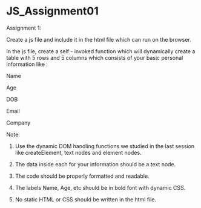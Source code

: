 # JS_Assignment01
Assignment 1:

 

Create a js file and include it in the html file which can run on the browser.

In the js file, create a self - invoked function which will dynamically create a table with 5 rows and 5 columns which consists of your basic personal information like :

 

Name

Age

DOB 

Email

Company

 

Note:

1. Use the dynamic DOM handling functions we studied in the last session like createElement, text nodes and element nodes.

2. The data inside each <td> for your information should be a text node.

3. The code should be properly formatted and readable.

4. The labels Name, Age, etc should be in bold font with dynamic CSS.

5. No static HTML or CSS should be written in the html file.

